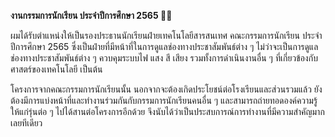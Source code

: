**งานกรรมการนักเรียน ประจำปีการศึกษา 2565 👨‍🎓**

ผมได้รับตำแหน่งให้เป็นรองประธานนักเรียนฝ่ายเทคโนโลยีสารสนเทศ คณะกรรมการนักเรียน ประจำปีการศึกษา 2565
ซึ่งเป็นฝ่ายที่มีหน้าที่ในการดูแลช่องทางประชาสัมพันธ์ต่าง ๆ ไม่ว่าจะเป็นการดูแลช่องทางประชาสัมพันธ์ต่าง ๆ
ควบคุมระบบไฟ แสง สี เสียง รวมทั้งการดำเนินงานอื่น ๆ ที่เกี่ยวข้องกับศาสตร์ของเทคโนโลยี เป็นต้น

โครงการจากคณะกรรมการนักเรียนนั้น นอกจากจะต้องเกิดประโยชน์ต่อโรงเรียนและส่วนรวมแล้ว
ยังต้องมีการแบ่งหน้าที่และทำงานร่วมกันกับกรรมการนักเรียนคนอื่น ๆ และสามารถถ่ายทอดองค์ความรู้ให้แก่รุ่นต่อ ๆ ไปได้สานต่อโครงการอีกด้วย จึงนับได้ว่าเป็นประสบการณ์การทำงานที่มีความสำคัญมากเลยทีเดียว
